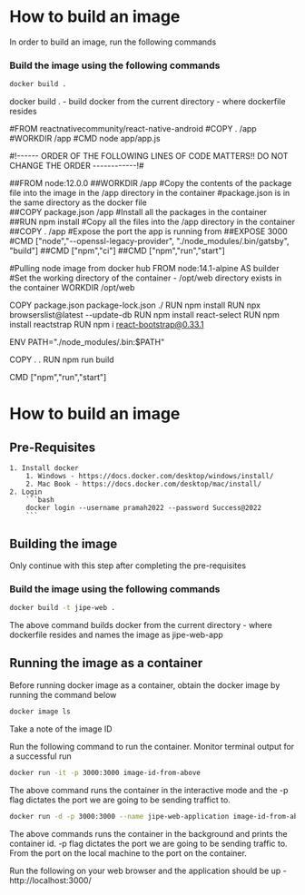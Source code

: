 # How to build an image

In order to build an image, run the following commands

### Build the image using the following commands

```bash
docker build .
```

docker build . - build docker from the current directory - where dockerfile resides

#FROM reactnativecommunity/react-native-android
#COPY . /app
#WORKDIR /app
#CMD node app/app.js

#!------ ORDER OF THE FOLLOWING LINES OF CODE MATTERS!! DO NOT CHANGE THE ORDER ------------!#

##FROM node:12.0.0
##WORKDIR /app
#Copy the contents of the package file into the image in the /app directory in the container
#package.json is in the same directory as the docker file  
##COPY package.json /app
#Install all the packages in the container
##RUN npm install
#Copy all the files into the /app directory in the container
##COPY . /app
#Expose the port the app is running from
##EXPOSE 3000
#CMD ["node","--openssl-legacy-provider", "./node_modules/.bin/gatsby", "build"]
##CMD ["npm","ci"]
##CMD ["npm","run","start"]

#Pulling node image from docker hub
FROM node:14.1-alpine AS builder
#Set the working directory of the container - /opt/web directory exists in the container
WORKDIR /opt/web

COPY package.json package-lock.json ./
RUN npm install
RUN npx browserslist@latest --update-db
RUN npm install react-select
RUN npm install reactstrap
RUN npm i react-bootstrap@0.33.1

ENV PATH="./node_modules/.bin:$PATH"

COPY . .
RUN npm run build

CMD ["npm","run","start"]

# How to build an image

## Pre-Requisites

    1. Install docker
        1. Windows - https://docs.docker.com/desktop/windows/install/
        2. Mac Book - https://docs.docker.com/desktop/mac/install/
    2. Login
        ```bash
        docker login --username pramah2022 --password Success@2022
        ```

## Building the image

Only continue with this step after completing the pre-requisites

### Build the image using the following commands

```bash
docker build -t jipe-web .
```

The above command builds docker from the current directory - where dockerfile resides and names the image as jipe-web-app

## Running the image as a container

Before running docker image as a container, obtain the docker image by running the command below

```bash
docker image ls
```

Take a note of the image ID

Run the following command to run the container. Monitor terminal output for a successful run

```bash
docker run -it -p 3000:3000 image-id-from-above
```

The above command runs the container in the interactive mode and the -p flag dictates the port we are going to be sending traffict to.

```bash
docker run -d -p 3000:3000 --name jipe-web-application image-id-from-above
```

The above commands runs the container in the background and prints the container id. -p flag dictates the port we are going to be sending traffic to. From the port on the local machine to the port on the container.

Run the following on your web browser and the application should be up - http://localhost:3000/

##
